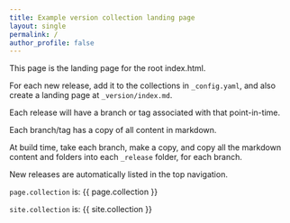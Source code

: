 ```yaml
---
title: Example version collection landing page
layout: single
permalink: /
author_profile: false
---
```


This page is the landing page for the root index.html.

For each new release, add it to the collections in `_config.yaml`,
and also create a landing page at `_version/index.md`.

Each release will have a branch or tag associated with that point-in-time.

Each branch/tag has a copy of all content in markdown.

At build time, take each branch, make a copy, and copy all the markdown content and folders into each `_release` folder, for each branch.

New releases are automatically listed in the top navigation.

`page.collection` is: {{ page.collection }}

`site.collection` is: {{ site.collection }}
